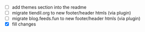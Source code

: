 
- [ ] add themes section into the readme
- [ ] migrate tiendil.org to new footer/header htmls (via plugin)
- [ ] migrate blog.feeds.fun to new footer/header htmls (via plugin)
- [x] fill changes
